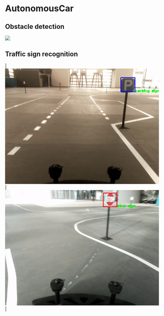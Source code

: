 # AutonomousCar

## Obstacle detection
![](results/obs_detect.gif)

## Traffic sign recognition
| ![](results/park_res.gif)  | ![](results/stop_res.gif) |
